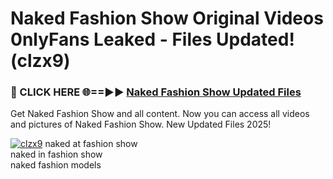 # Naked Fashion Show Original Videos 0nlyFans Leaked - Files Updated! (clzx9)

<h3>🔴 CLICK HERE 🌐==►► <a href="https://tinyurl.com/yckcrads" rel="nofollow">Naked Fashion Show Updated Files</a></h3>

Get Naked Fashion Show and all content. Now you can access all videos and pictures of Naked Fashion Show. New Updated Files 2025!

[![clzx9](https://i.imgur.com/hpKpOFt.gif)](https://tinyurl.com/yckcrads)
naked at fashion show<br>
naked in fashion show<br>
naked fashion models